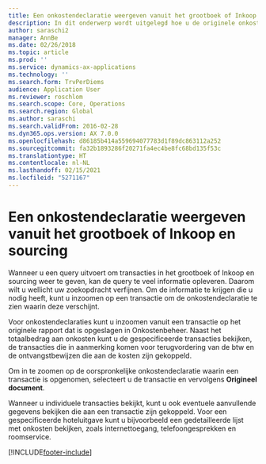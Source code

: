 ```yaml
---
title: Een onkostendeclaratie weergeven vanuit het grootboek of Inkoop en sourcing
description: In dit onderwerp wordt uitgelegd hoe u de originele onkostendeclaratie kunt bekijken waarop een transactie is vermeld.
author: saraschi2
manager: AnnBe
ms.date: 02/26/2018
ms.topic: article
ms.prod: ''
ms.service: dynamics-ax-applications
ms.technology: ''
ms.search.form: TrvPerDiems
audience: Application User
ms.reviewer: roschlom
ms.search.scope: Core, Operations
ms.search.region: Global
ms.author: saraschi
ms.search.validFrom: 2016-02-28
ms.dyn365.ops.version: AX 7.0.0
ms.openlocfilehash: d86185b414a559694077783d1f89dc863112a252
ms.sourcegitcommit: fa32b1893286f20271fa4ec4be8fc68bd135f53c
ms.translationtype: HT
ms.contentlocale: nl-NL
ms.lasthandoff: 02/15/2021
ms.locfileid: "5271167"
---
```

# <a name="view-an-expense-report-from-general-ledger-or-procurement-and-sourcing"></a>Een onkostendeclaratie weergeven vanuit het grootboek of Inkoop en sourcing

Wanneer u een query uitvoert om transacties in het grootboek of Inkoop en sourcing weer te geven, kan de query te veel informatie opleveren. Daarom wilt u wellicht uw zoekopdracht verfijnen. Om de informatie te krijgen die u nodig heeft, kunt u inzoomen op een transactie om de onkostendeclaratie te zien waarin deze verschijnt.

Voor onkostendeclaraties kunt u inzoomen vanuit een transactie op het originele rapport dat is opgeslagen in Onkostenbeheer. Naast het totaalbedrag aan onkosten kunt u de gespecificeerde transacties bekijken, de transacties die in aanmerking komen voor terugvordering van de btw en de ontvangstbewijzen die aan de kosten zijn gekoppeld.

Om in te zoomen op de oorspronkelijke onkostendeclaratie waarin een transactie is opgenomen, selecteert u de transactie en vervolgens **Origineel document**.

Wanneer u individuele transacties bekijkt, kunt u ook eventuele aanvullende gegevens bekijken die aan een transactie zijn gekoppeld. Voor een gespecificeerde hoteluitgave kunt u bijvoorbeeld een gedetailleerde lijst met onkosten bekijken, zoals internettoegang, telefoongesprekken en roomservice.


[!INCLUDE[footer-include](../includes/footer-banner.md)]